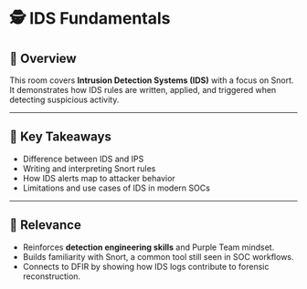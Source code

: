 # 🕵️ IDS Fundamentals  

## 📘 Overview  
This room covers **Intrusion Detection Systems (IDS)** with a focus on Snort. It demonstrates how IDS rules are written, applied, and triggered when detecting suspicious activity.  

---

## 🔑 Key Takeaways  
- Difference between IDS and IPS  
- Writing and interpreting Snort rules  
- How IDS alerts map to attacker behavior  
- Limitations and use cases of IDS in modern SOCs  

---

## 🧭 Relevance  
- Reinforces **detection engineering skills** and Purple Team mindset.  
- Builds familiarity with Snort, a common tool still seen in SOC workflows.  
- Connects to DFIR by showing how IDS logs contribute to forensic reconstruction.  
